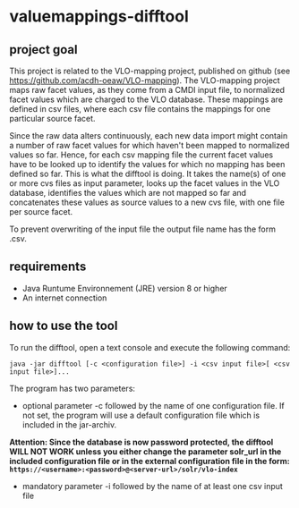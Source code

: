 # valuemappings-difftool

## project goal
This project is related to the VLO-mapping project, published on github (see https://github.com/acdh-oeaw/VLO-mapping). The VLO-mapping project 
maps raw facet values, as they come from a CMDI input file, to normalized facet values which are charged to the VLO database. These mappings 
are defined in csv files, where each csv file contains the mappings for one particular source facet. 

Since the raw data alters continuously, each new data import might contain a number of raw facet values for which haven't been mapped to normalized 
values so far. Hence, for each csv mapping file the current facet values have to be looked up to identify the values for which no mapping has been 
defined so far. 
This is what the difftool is doing. It takes the name(s) of one or more cvs files as input parameter, looks up the facet values in the VLO database, 
identifies the values which are not mapped so far and concatenates these values as source values to a new cvs file, with one file per source facet. 

To prevent overwriting of the input file the output file name has the form <source facet name><current time in milliseconds>.csv.

## requirements
- Java Runtume Environnement (JRE) version 8 or higher
- An internet connection
  

## how to use the tool

To run the difftool, open a text console and execute the following command:

`java -jar difftool [-c <configuration file>] -i <csv input file>[ <csv input file>]...`

The program has two parameters: 
- optional parameter -c followed by the name of one configuration file. 
If not set, the program will use a default configuration file which is included in the jar-archiv. 

**Attention: Since the database is now password protected, the difftool WILL NOT WORK unless you either change the parameter solr_url in the included configuration file or in the external configuration file in the form: 
`https://<username>:<password>@<server-url>/solr/vlo-index`**

- mandatory parameter -i followed by the name of at least one csv input file